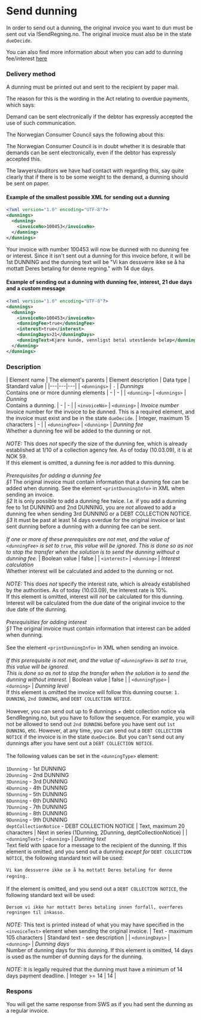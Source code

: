 Send dunning
============

In order to send out a dunning, the original invoice you want to dun must be sent out via !SendRegning.no. The original invoice must also be in the state `dueDecide`.

You can also find more information about when you can add to dunning fee/interest [here](https://www.sendregning.no/hjelp/sende-purring-eller-inkassovarsel/)

### Delivery method

A dunning must be printed out and sent to the recipient by paper mail.

The reason for this is the wording in the Act relating to overdue payments, which says:

 Demand can be sent electronically if the debtor has expressly accepted the use of such communication.

The Norwegian Consumer Council says the following about this:

 The Norwegian Consumer Council is in doubt whether it is desirable that demands can be sent electronically, even if the debtor has expressly accepted this.

The lawyers/auditors we have had contact with regarding this, say quite clearly that if there is to be some weight to the demand, a dunning should be sent on paper.

#### Example of the smallest possible XML for sending out a dunning

```xml
<?xml version="1.0" encoding="UTF-8"?>
<dunnings>
  <dunning>
    <invoiceNo>100453</invoiceNo>
  </dunning>
</dunnings>
```

Your invoice with number 100453 will now be dunned with no dunning fee or interest. Since it isn't sent out a dunning for this invoice before, it will be 1st DUNNING and the dunning text will be "Vi kan dessverre ikke se å ha mottatt Deres betaling for denne regning." with 14 due days.

#### Example of sending out a dunning with dunning fee, interest, 21 due days and a custom message

```xml
<?xml version="1.0" encoding="UTF-8"?>
<dunnings>
  <dunning>
    <invoiceNo>100453</invoiceNo>
    <dunningFee>true</dunningFee>
    <interest>true</interest>
    <dunningDays>21</dunningDays>
    <dunningText>Kjære kunde, vennligst betal utestående beløp</dunningText>
  </dunning>
</dunnings>
```

### Description

| Element name | The element's parents | Element description | Data type | Standard value |
|---|---|---|
| `<dunnings>` | `-` | *Dunnings*<br>Contains one or more dunning elements | - | - |
| `<dunning>` | `<dunnings>` | *Dunning*<br>Contains a dunning. | - | - |
| `<invoiceNo>` | `<dunning>` | *Invoice number*<br>Invoice number for the invoice to be dunned.  This is a required element, and the invoice must exist and be in the state `dueDecide`. | Integer, maximum 15 characters | - |
| `<dunningFee>` | `<dunning>` | *Dunning fee*<br>Whether a dunning fee will be added to the dunning or not.<br><br>*NOTE:* This does *not* specify the size of the dunning fee, which is already established at 1/10 of a collection agency fee. As of today (10.03.09), it is at NOK 59.<br>If this element is omitted, a dunning fee is *not* added to this dunning.<br><br>*Prerequisites for adding a dunning fee*<br>*§1* The original invoice must contain information that a dunning fee can be added when dunning. See the element `<printDunningInfo>` in XML when sending an invoice.<br>*§2* It is only possible to add a dunning fee twice. I.e. if you add a dunning fee to 1st DUNNING and 2nd DUNNING, you are *not* allowed to add a dunning fee when sending 3rd DUNNING or a DEBT COLLECTION NOTICE.<br>*§3* It must be past at least 14 days overdue for the original invoice or last sent dunning before a dunning with a dunning fee can be sent.<br><br>_If one or more of these prerequisites are not met, and the value of  `<dunningFee>` is set to `true`, this value will be ignored. This is done so as not to stop the transfer when the solution is to send the dunning without a dunning fee._ | Boolean value | false |
| `<interest>` | `<dunning>` | *Interest calculation*<br>Whether interest will be calculated and added to the dunning or not.<br><br>*NOTE:* This does *not* specify the interest rate, which is already established by the authorities. As of today (10.03.09), the interest rate is 10%.<br>If this element is omitted, interest will *not* be calculated for this dunning. Interest will be calculated from the due date of the original invoice to the due date of the dunning.<br><br>*Prerequisities for adding interest*<br>*§1* The original invoice must contain information that interest can be added when dunning.<br><br>See the element `<printDunningInfo>` in XML when sending an invoice.<br><br>_If this prerequisite is not met, and the value of  `<dunningFee>` is set to `true`, this value will be ignored.<br>This is done so as not to stop the transfer when the solution is to send the dunning without interest._ | Boolean value | false |
| `<dunningType>` | `<dunning>` | *Dunning level*<br>If this element is omitted the invoice will follow this dunning course: `1. DUNNING`, `2nd DUNNING`, and `DEBT COLLECTION NOTICE`.<br><br>However, you can send out up to 9 dunnings + debt collection notice via SendRegning.no, but you have to follow the sequence. For example, you will not be allowed to send out `2nd DUNNING` before you have sent out `1st DUNNING`, etc. However, at any time, you can send out a `DEBT COLLECTION NOTICE` if the invoice is in the state `dueDecide`. But you can't send out any dunnings after you have sent out a `DEBT COLLECTION NOTICE`.<br><br>The following values can be set in the `<dunningType>` element:<br><br>`1Dunning` - 1st DUNNING<br>`2Dunning` - 2nd DUNNING<br>`3Dunning` - 3rd DUNNING<br>`4Dunning` - 4th DUNNING<br>`5Dunning` - 5th DUNNING<br>`6Dunning` - 6th DUNNING<br>`7Dunning` - 7th DUNNING<br>`8Dunning` - 8th DUNNING<br>`9Dunning` - 9th DUNNING<br>`deptCollectionNotice` - DEBT COLLECTION NOTICE | Text, maximum 20 characters | Next in series (1Dunning, 2Dunning, deptCollectionNotice) |
| `<dunningText>` | `<dunning>` | *Dunning text*<br>Text field with space for a message to the recipient of the dunning.  If this element is omitted, and you send out a dunning *except for* `DEBT COLLECTION NOTICE`, the following standard text will be used:<br><br>`Vi kan dessverre ikke se å ha mottatt Deres betaling for denne regning.`.<br><br>If the element is omitted, and you send out a `DEBT COLLECTION NOTICE`, the following standard text will be used:<br><br>`Dersom vi ikke har mottatt Deres betaling innen forfall, overføres regningen til inkasso.`<br><br>*NOTE:* This text is printed instead of what you may have specified in the `<invoiceText>` element when sending the original invoice. | Text - maximum 105 characters | Standard text - see description |
| `<dunningDays>` | `<dunning>` | *Dunning days*<br>Number of dunning days for this dunning.  If this element is omitted, 14 days is used as the number of dunning days for the dunning.<br><br>*NOTE:* It is legally required that the dunning must have a minimum of 14 days payment deadline. | Integer >= 14 | 14 |

### Respons

You will get the same response from SWS as if you had sent the dunning as a regular invoice.
